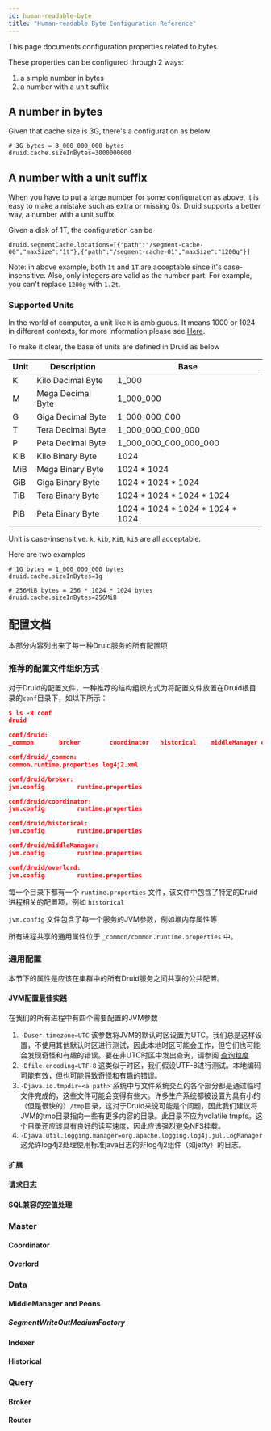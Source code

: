 ```yaml
---
id: human-readable-byte
title: "Human-readable Byte Configuration Reference"
---
```


<!--
  ~ Licensed to the Apache Software Foundation (ASF) under one
  ~ or more contributor license agreements.  See the NOTICE file
  ~ distributed with this work for additional information
  ~ regarding copyright ownership.  The ASF licenses this file
  ~ to you under the Apache License, Version 2.0 (the
  ~ "License"); you may not use this file except in compliance
  ~ with the License.  You may obtain a copy of the License at
  ~
  ~   http://www.apache.org/licenses/LICENSE-2.0
  ~
  ~ Unless required by applicable law or agreed to in writing,
  ~ software distributed under the License is distributed on an
  ~ "AS IS" BASIS, WITHOUT WARRANTIES OR CONDITIONS OF ANY
  ~ KIND, either express or implied.  See the License for the
  ~ specific language governing permissions and limitations
  ~ under the License.
  -->


This page documents configuration properties related to bytes.

These properties can be configured through 2 ways:
1. a simple number in bytes
2. a number with a unit suffix

## A number in bytes

Given that cache size is 3G, there's a configuration as below

```properties
# 3G bytes = 3_000_000_000 bytes
druid.cache.sizeInBytes=3000000000 
```


## A number with a unit suffix

When you have to put a large number for some configuration as above, it is easy to make a mistake such as extra or missing 0s. Druid supports a better way, a number with a unit suffix.

Given a disk of 1T, the configuration can be

```properties
druid.segmentCache.locations=[{"path":"/segment-cache-00","maxSize":"1t"},{"path":"/segment-cache-01","maxSize":"1200g"}]
```

Note: in above example, both `1t` and `1T` are acceptable since it's case-insensitive.
Also, only integers are valid as the number part. For example, you can't replace `1200g` with `1.2t`.

### Supported Units
In the world of computer, a unit like `K` is ambiguous. It means 1000 or 1024 in different contexts, for more information please see [Here](https://en.wikipedia.org/wiki/Binary_prefix).

To make it clear, the base of units are defined in Druid as below

| Unit | Description | Base |
|---|---|---|
| K | Kilo Decimal Byte | 1_000 |
| M | Mega Decimal Byte | 1_000_000 |
| G | Giga Decimal Byte | 1_000_000_000 |
| T | Tera Decimal Byte | 1_000_000_000_000 |
| P | Peta Decimal Byte | 1_000_000_000_000_000 |
| KiB | Kilo Binary Byte | 1024 |
| MiB  | Mega Binary Byte | 1024 * 1024 |
| GiB | Giga Binary Byte | 1024 * 1024 * 1024 |
| TiB  | Tera Binary Byte | 1024 * 1024 * 1024 * 1024 |
| PiB  | Peta Binary Byte | 1024 * 1024 * 1024 * 1024 * 1024 |

Unit is case-insensitive. `k`, `kib`, `KiB`, `kiB` are all acceptable.

Here are two examples

```properties
# 1G bytes = 1_000_000_000 bytes
druid.cache.sizeInBytes=1g 
```

```properties
# 256MiB bytes = 256 * 1024 * 1024 bytes
druid.cache.sizeInBytes=256MiB 
```






## 配置文档

本部分内容列出来了每一种Druid服务的所有配置项

### 推荐的配置文件组织方式

对于Druid的配置文件，一种推荐的结构组织方式为将配置文件放置在Druid根目录的`conf`目录下，如以下所示：

```json
$ ls -R conf
druid

conf/druid:
_common       broker        coordinator   historical    middleManager overlord

conf/druid/_common:
common.runtime.properties log4j2.xml

conf/druid/broker:
jvm.config         runtime.properties

conf/druid/coordinator:
jvm.config         runtime.properties

conf/druid/historical:
jvm.config         runtime.properties

conf/druid/middleManager:
jvm.config         runtime.properties

conf/druid/overlord:
jvm.config         runtime.properties
```

每一个目录下都有一个 `runtime.properties` 文件，该文件中包含了特定的Druid进程相关的配置项，例如 `historical` 

`jvm.config` 文件包含了每一个服务的JVM参数，例如堆内存属性等

所有进程共享的通用属性位于 `_common/common.runtime.properties` 中。

### 通用配置

本节下的属性是应该在集群中的所有Druid服务之间共享的公共配置。

#### JVM配置最佳实践

在我们的所有进程中有四个需要配置的JVM参数

1. `-Duser.timezone=UTC` 该参数将JVM的默认时区设置为UTC。我们总是这样设置，不使用其他默认时区进行测试，因此本地时区可能会工作，但它们也可能会发现奇怪和有趣的错误。要在非UTC时区中发出查询，请参阅 [查询粒度](../querying/granularity.md)
2. `-Dfile.encoding=UTF-8` 这类似于时区，我们假设UTF-8进行测试。本地编码可能有效，但也可能导致奇怪和有趣的错误。
3. `-Djava.io.tmpdir=<a path>` 系统中与文件系统交互的各个部分都是通过临时文件完成的，这些文件可能会变得有些大。许多生产系统都被设置为具有小的（但是很快的）`/tmp`目录，这对于Druid来说可能是个问题，因此我们建议将JVM的tmp目录指向一些有更多内容的目录。此目录不应为volatile tmpfs。这个目录还应该具有良好的读写速度，因此应该强烈避免NFS挂载。
4. `-Djava.util.logging.manager=org.apache.logging.log4j.jul.LogManager` 这允许log4j2处理使用标准java日志的非log4j2组件（如jetty）的日志。

#### 扩展
#### 请求日志
#### SQL兼容的空值处理
### Master
#### Coordinator
#### Overlord
### Data
#### MiddleManager and Peons
##### SegmentWriteOutMediumFactory
#### Indexer
#### Historical
### Query
#### Broker
#### Router